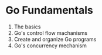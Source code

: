 # Go Fundamentals
1. The basics
2. Go's control flow machanisms
3. Create and organize Go programs
4. Go's concurrency mechanism


